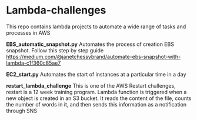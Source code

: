# Lambda-challenges
This repo contains lambda projects to automate a wide range of tasks and processes in AWS

**EBS_automatic_snapshot.py**
Automates the process of creation EBS snapshot. Follow this step by step guide https://medium.com/@janetchessybrand/automate-ebs-snapshot-with-lambda-c1f360c85ae7

**EC2_start.py**
Automates the start of instances at a particular time in a day

**restart_lambda_challenge**
This is one of the AWS Restart challenges, restart is a 12 week training program. 
Lambda function is triggered when a new object is created in an S3 bucket. It reads the content of the file, counts the number of words in it, and then sends this information as a notification through SNS
